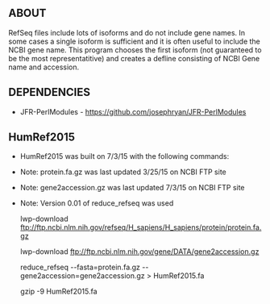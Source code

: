 ABOUT
-----

RefSeq files include lots of isoforms and do not include gene names. In some cases a single isoform is sufficient and it is often useful to include the NCBI gene name.  This program chooses the first isoform (not guaranteed to be the most representatitive) and creates a defline consisting of NCBI Gene name and accession.

DEPENDENCIES
--------

- JFR-PerlModules  - https://github.com/josephryan/JFR-PerlModules


HumRef2015
----------
- HumRef2015 was built on 7/3/15 with the following commands:
- Note: protein.fa.gz was last updated 3/25/15 on NCBI FTP site
- Note: gene2accession.gz was last updated 7/3/15 on NCBI FTP site
- Note: Version 0.01 of reduce_refseq was used

    lwp-download ftp://ftp.ncbi.nlm.nih.gov/refseq/H_sapiens/H_sapiens/protein/protein.fa.gz

    lwp-download ftp://ftp.ncbi.nlm.nih.gov/gene/DATA/gene2accession.gz

    reduce_refseq --fasta=protein.fa.gz --gene2accession=gene2accession.gz > HumRef2015.fa

    gzip -9 HumRef2015.fa


